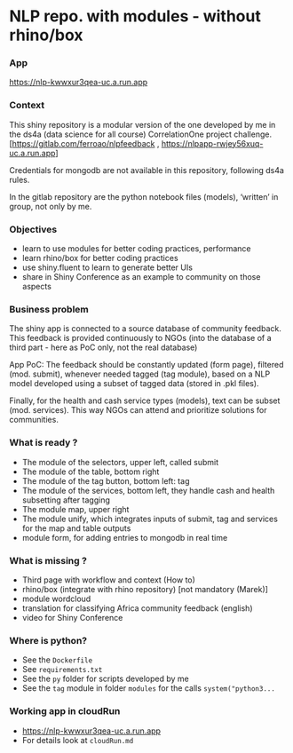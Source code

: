 NLP repo. with modules - without rhino/box
================

### App

<https://nlp-kwwxur3qea-uc.a.run.app>

### Context

This shiny repository is a modular version of the one developed by me in
the ds4a (data science for all course) CorrelationOne project challenge.
\[<https://gitlab.com/ferroao/nlpfeedback> ,
<https://nlpapp-rwjey56xuq-uc.a.run.app>\]

Credentials for mongodb are not available in this repository, following
ds4a rules.

In the gitlab repository are the python notebook files (models),
‘written’ in group, not only by me.

### Objectives

-   learn to use modules for better coding practices, performance
-   learn rhino/box for better coding practices
-   use shiny.fluent to learn to generate better UIs
-   share in Shiny Conference as an example to community on those
    aspects

### Business problem

The shiny app is connected to a source database of community feedback.
This feedback is provided continuously to NGOs (into the database of a
third part - here as PoC only, not the real database)

App PoC: The feedback should be constantly updated (form page), filtered
(mod. submit), whenever needed tagged (tag module), based on a NLP model
developed using a subset of tagged data (stored in .pkl files).

Finally, for the health and cash service types (models), text can be
subset (mod. services). This way NGOs can attend and prioritize
solutions for communities.

### What is ready ?

-   The module of the selectors, upper left, called submit
-   The module of the table, bottom right
-   The module of the tag button, bottom left: tag
-   The module of the services, bottom left, they handle cash and health
    subsetting after tagging
-   The module map, upper right
-   The module unify, which integrates inputs of submit, tag and
    services for the map and table outputs
-   module form, for adding entries to mongodb in real time

### What is missing ?

-   Third page with workflow and context (How to)
-   rhino/box (integrate with rhino repository) \[not mandatory
    (Marek)\]
-   module wordcloud
-   translation for classifying Africa community feedback (english)
-   video for Shiny Conference

### Where is python?

-   See the `Dockerfile`
-   See `requirements.txt`
-   See the `py` folder for scripts developed by me
-   See the `tag` module in folder `modules` for the calls
    `system("python3...`

### Working app in cloudRun

-   <https://nlp-kwwxur3qea-uc.a.run.app>
-   For details look at `cloudRun.md`
